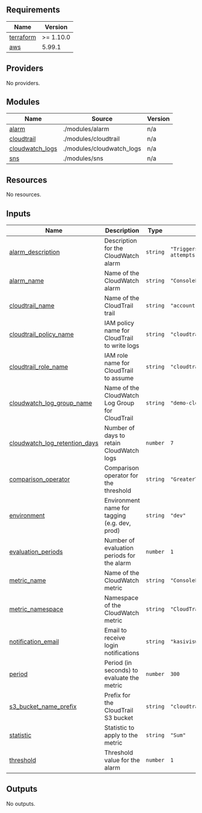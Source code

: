 ## Requirements

| Name | Version |
|------|---------|
| <a name="requirement_terraform"></a> [terraform](#requirement\_terraform) | >= 1.10.0 |
| <a name="requirement_aws"></a> [aws](#requirement\_aws) | 5.99.1 |

## Providers

No providers.

## Modules

| Name | Source | Version |
|------|--------|---------|
| <a name="module_alarm"></a> [alarm](#module\_alarm) | ./modules/alarm | n/a |
| <a name="module_cloudtrail"></a> [cloudtrail](#module\_cloudtrail) | ./modules/cloudtrail | n/a |
| <a name="module_cloudwatch_logs"></a> [cloudwatch\_logs](#module\_cloudwatch\_logs) | ./modules/cloudwatch_logs | n/a |
| <a name="module_sns"></a> [sns](#module\_sns) | ./modules/sns | n/a |

## Resources

No resources.

## Inputs

| Name | Description | Type | Default | Required |
|------|-------------|------|---------|:--------:|
| <a name="input_alarm_description"></a> [alarm\_description](#input\_alarm\_description) | Description for the CloudWatch alarm | `string` | `"Triggers on AWS Console login attempts"` | no |
| <a name="input_alarm_name"></a> [alarm\_name](#input\_alarm\_name) | Name of the CloudWatch alarm | `string` | `"ConsoleLoginAlarm"` | no |
| <a name="input_cloudtrail_name"></a> [cloudtrail\_name](#input\_cloudtrail\_name) | Name of the CloudTrail trail | `string` | `"account-activity-trail"` | no |
| <a name="input_cloudtrail_policy_name"></a> [cloudtrail\_policy\_name](#input\_cloudtrail\_policy\_name) | IAM policy name for CloudTrail to write logs | `string` | `"cloudtrail-cloudwatch-policy"` | no |
| <a name="input_cloudtrail_role_name"></a> [cloudtrail\_role\_name](#input\_cloudtrail\_role\_name) | IAM role name for CloudTrail to assume | `string` | `"cloudtrail-cloudwatch-role"` | no |
| <a name="input_cloudwatch_log_group_name"></a> [cloudwatch\_log\_group\_name](#input\_cloudwatch\_log\_group\_name) | Name of the CloudWatch Log Group for CloudTrail | `string` | `"demo-cloudtrail-logs"` | no |
| <a name="input_cloudwatch_log_retention_days"></a> [cloudwatch\_log\_retention\_days](#input\_cloudwatch\_log\_retention\_days) | Number of days to retain CloudWatch logs | `number` | `7` | no |
| <a name="input_comparison_operator"></a> [comparison\_operator](#input\_comparison\_operator) | Comparison operator for the threshold | `string` | `"GreaterThanOrEqualToThreshold"` | no |
| <a name="input_environment"></a> [environment](#input\_environment) | Environment name for tagging (e.g. dev, prod) | `string` | `"dev"` | no |
| <a name="input_evaluation_periods"></a> [evaluation\_periods](#input\_evaluation\_periods) | Number of evaluation periods for the alarm | `number` | `1` | no |
| <a name="input_metric_name"></a> [metric\_name](#input\_metric\_name) | Name of the CloudWatch metric | `string` | `"ConsoleLoginEventCount"` | no |
| <a name="input_metric_namespace"></a> [metric\_namespace](#input\_metric\_namespace) | Namespace of the CloudWatch metric | `string` | `"CloudTrailMetrics"` | no |
| <a name="input_notification_email"></a> [notification\_email](#input\_notification\_email) | Email to receive login notifications | `string` | `"kasiviswanath.ala@hcltech.com"` | no |
| <a name="input_period"></a> [period](#input\_period) | Period (in seconds) to evaluate the metric | `number` | `300` | no |
| <a name="input_s3_bucket_name_prefix"></a> [s3\_bucket\_name\_prefix](#input\_s3\_bucket\_name\_prefix) | Prefix for the CloudTrail S3 bucket | `string` | `"cloudtrail-activity-logs"` | no |
| <a name="input_statistic"></a> [statistic](#input\_statistic) | Statistic to apply to the metric | `string` | `"Sum"` | no |
| <a name="input_threshold"></a> [threshold](#input\_threshold) | Threshold value for the alarm | `number` | `1` | no |

## Outputs

No outputs.
